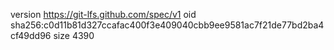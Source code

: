 version https://git-lfs.github.com/spec/v1
oid sha256:c0d11b81d327ccafac400f3e409040cbb9ee9581ac7f21de77bd2ba4cf49dd96
size 4390

